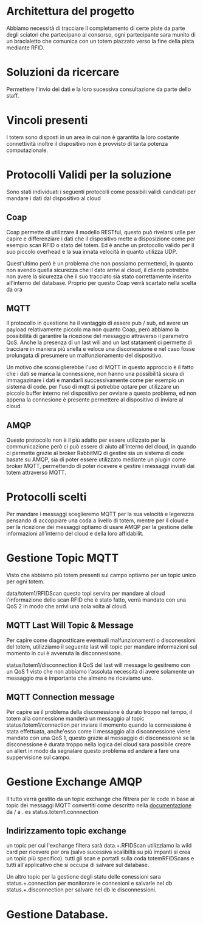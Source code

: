 # Architettura del progetto
Abbiamo necessità di tracciare il completamento di certe piste da parte degli
sciatori che partecipano al consorso, ogni partecipante sara munito di un bracialetto che comunica con un totem piazzato verso la fine della pista mediante RFID.

# Soluzioni da ricercare
Permettere l'invio dei dati e la loro sucessiva consultazione da parte dello staff.

# Vincoli presenti
I totem sono disposti in un area in cui non è garantita la loro costante connettività inoltre il dispositivo non è provvisto di tanta potenza computazionale.

# Protocolli Validi per la soluzione 
Sono stati individuati i seguenti protocolli come possibili validi candidati per mandare i dati dal dispositivo al cloud 

## Coap
Coap permette di utilizzare il modello RESTful, questo può rivelarsi utile per capire e differenziare i dati che il dispositivo mette a disposizione come per esempio scan RFID o stato del totem. Ed è anche un protocollo valido per il suo piccolo overhead e la sua innata velocità in quanto utilizza UDP.

Quest'ultimo però è un problema che non possiamo permetterci, in quanto non avendo quella sicurezza che il dato arrivi al cloud,
il cliente potrebbe non avere la sicurezza che il suo tracciato sia stato correttamente inserito all'interno del database.
Proprio per questo Coap verrà scartato nella scelta da ora 
## MQTT
Il protocollo in questione ha il vantaggio di essere pub / sub, ed avere un payload relativamente piccolo ma non quanto Coap, però abbiamo la possibilità di garantire la ricezione del messaggio attraverso il parametro QoS. Anche la presenza di un last will and un last statament ci permette di tracciare in maniera più snella e veloce una disconessione e nel caso fosse prolungata di presumere un malfunzionamento del dispositivo. 

Un motivo che sconsiglierebbe l'uso di MQTT in questo approccio è il fatto che i dati se manca la connessione, non hanno una possibilità sicura di immagazinare i dati e mandarli successivamente come per esempio un sistema di code. per l'uso di mqtt si potrebbe optare per utilizzare un piccolo buffer interno nel dispositivo per ovviare a questo problema, ed non appena la connesione è presente permettere al dispositivo di inviare al cloud.

## AMQP 
Questo protocollo non è il più adatto per essere utilizzato per la communicazione però ci può essere di aiuto all'interno del cloud, in quando ci permette grazie al broker RabbitMQ di gestire sia un sistema di code basate su AMQP, sia di poter essere utilizzato mediante un plugin come broker MQTT, permettendo di poter ricevere e gestire i messaggi inviati dai totem attraverso MQTT.

# Protocolli scelti
Per mandare i messaggi sceglieremo MQTT per la sua velocità e legerezza pensando di accoppiare una coda a livello di totem, mentre per il cloud e per la ricezione dei messaggi optiamo di usare AMQP per la gestione delle informazioni all'interno del cloud e della loro affidabilit.
# Gestione Topic MQTT
Visto che abbiamo più totem presenti sul campo optiamo per un topic unico per ogni totem.

data/totem1/RFIDScan questo topi servira per mandare al cloud l'informazione dello scan RFID che è stato fatto, verrà
mandato con una QoS 2 in modo che arrivi una sola volta al cloud.

## MQTT Last Will Topic & Message
Per capire come diagnostticare eventuali malfunzionamenti o disconessioni del totem, utilizziamo il seguente last will topic per mandare informazioni sul momento in cui è avvenuta la disconnesisone.

status/totem1/disconnection il QoS del last will message lo gesitremo con un QoS 1 visto che non abbiamo l'assoluta necessità di avere solamente un messaggio ma è importante che almeno ne riceviamo uno.

## MQTT Connection message  
Per capire se il problema della disconessione è durato troppo nel tempo, il totem alla connessione manderà un messaggio al topic 
status/totem1/connection per inviare il momento quando la connessione è stata effettuata, anche'esso come il messaggio alla disconnessione viene mandato con una QoS 1, questo grazie al messaggio di disconessione se la disconessione è durata troppo nella logica del cloud sara possibile creare un allert in modo da segnalare questo problema ed andare a fare una suppervisione sul campo.

# Gestione Exchange AMQP

Il tutto verrà gestito da un topic exchange che filtrera per le code in base ai topic dei messaggi MQTT convertiti come descritto nella [documentazione](https://www.rabbitmq.com/mqtt.html#implementation) da / a . es status.totem1.connnection

## Indirizzamento topic exchange
un topic per cui l'exchange filtera sarà data.+.RFIDScan utilizziamo la wild card per ricevere per ora (salvo sucessiva scalibiltà su più impanti si crea un topic più specifico). tutti gli scan e portatli sulla coda totemRFIDScans e tutti all'applicativo che si occupa di salvare sul database.

Un altro topic per la gestione degli statu delle conessioni sara status.+.connection per monitorare le connesioni e salvarle nel db
status.+.disconnection per salvare nel db le disconnessioni.


# Gestione Database.